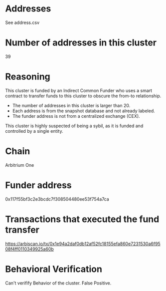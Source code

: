 # Addresses

See address.csv

# Number of addresses in this cluster

39

# Reasoning

This cluster is funded by an Indirect Common Funder who uses a smart contract to transfer funds to this cluster to obscure the from-to relationship.

- The number of addresses in this cluster is larger than 20.
- Each address is from the snapshot database and not already labeled.
- The funder address is not from a centralized exchange (CEX).

This cluster is highly suspected of being a sybil, as it is funded and controlled by a single entity.

# Chain

Arbitrium One

# Funder address

0x117f55bf3c2e3bcdc7f308504480ee53f754a7ca

# Transactions that executed the fund transfer

https://arbiscan.io/tx/0x1e94a2daf0db12af52fc18155efa860e7231530a6f9508f4ff0110349925a60b

# Behavioral Verification

Can't verifify Behavior of the cluster. False Positive.
